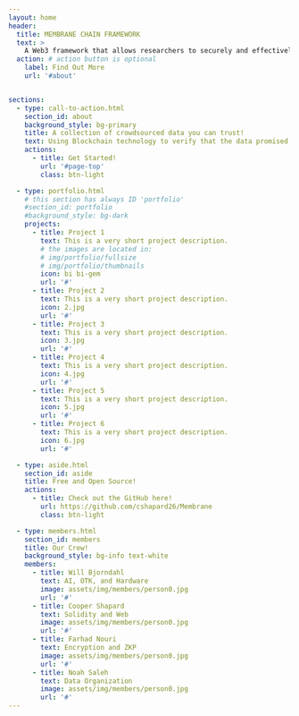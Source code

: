 ```yaml
---
layout: home
header:
  title: MEMBRANE CHAIN FRAMEWORK
  text: >
    A Web3 framework that allows researchers to securely and effectively crowdsource wireless data
  action: # action button is optional
    label: Find Out More
    url: '#about'


sections:
  - type: call-to-action.html
    section_id: about
    background_style: bg-primary
    title: A collection of crowdsourced data you can trust!
    text: Using Blockchain technology to verify that the data promised is the data given, Membrane Chain puts the trust back in the people
    actions:
      - title: Get Started!
        url: '#page-top'
        class: btn-light

  - type: portfolio.html
    # this section has always ID 'portfolio'
    #section_id: portfolio
    #background_style: bg-dark
    projects:
      - title: Project 1
        text: This is a very short project description.
        # the images are located in:
        # img/portfolio/fullsize
        # img/portfolio/thumbnails
        icon: bi bi-gem
        url: '#'
      - title: Project 2
        text: This is a very short project description.
        icon: 2.jpg
        url: '#'
      - title: Project 3
        text: This is a very short project description.
        icon: 3.jpg
        url: '#'
      - title: Project 4
        text: This is a very short project description.
        icon: 4.jpg
        url: '#'
      - title: Project 5
        text: This is a very short project description.
        icon: 5.jpg
        url: '#'
      - title: Project 6
        text: This is a very short project description.
        icon: 6.jpg
        url: '#'

  - type: aside.html
    section_id: aside
    title: Free and Open Source!
    actions:
      - title: Check out the GitHub here!
        url: https://github.com/cshapard26/Membrane
        class: btn-light 

  - type: members.html
    section_id: members
    title: Our Crew!
    background_style: bg-info text-white
    members:
      - title: Will Bjorndahl
        text: AI, OTK, and Hardware
        image: assets/img/members/person0.jpg
        url: '#'
      - title: Cooper Shapard
        text: Solidity and Web
        image: assets/img/members/person0.jpg
        url: '#'
      - title: Farhad Nouri
        text: Encryption and ZKP
        image: assets/img/members/person0.jpg
        url: '#'
      - title: Noah Saleh
        text: Data Organization
        image: assets/img/members/person0.jpg
        url: '#'
---
```

